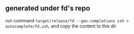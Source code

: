 ## generated under fd's repo

run command `target/release/fd --gen-completions zsh > autocomplete/fd.zsh`, and copy the content to this dir
